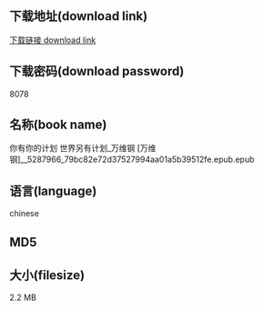 ## 下载地址(download link)
[下载链接 download link](https://tutu365.netlify.app/?s=%E4%BD%A0%E6%9C%89%E4%BD%A0%E7%9A%84%E8%AE%A1%E5%88%92+%E4%B8%96%E7%95%8C%E5%8F%A6%E6%9C%89%E8%AE%A1%E5%88%92_%E4%B8%87%E7%BB%B4%E9%92%A2+%5B%E4%B8%87%E7%BB%B4%E9%92%A2%5D__5287966_79bc82e72d37527994aa01a5b39512fe.epub)

## 下载密码(download password)
8078

## 名称(book name)
你有你的计划 世界另有计划_万维钢 [万维钢]__5287966_79bc82e72d37527994aa01a5b39512fe.epub.epub

## 语言(language)
chinese

## MD5


## 大小(filesize)
2.2 MB
